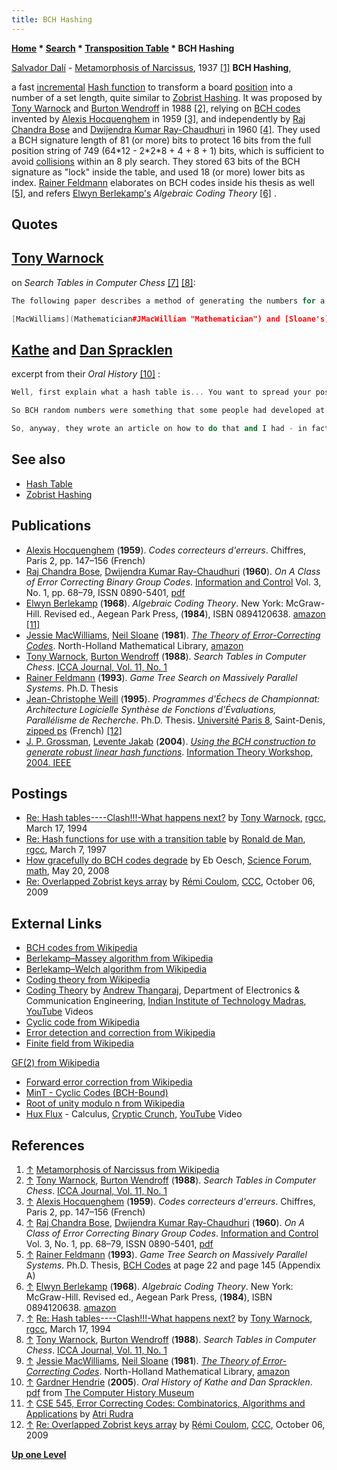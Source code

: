 ```yaml
---
title: BCH Hashing
---
```

**[Home](Home "Home") * [Search](Search "Search") * [Transposition Table](Transposition_Table "Transposition Table") * BCH Hashing**

[](http://en.wikipedia.org/wiki/Metamorphosis_of_Narcissus) [Salvador Dalí](Category:Salvador_Dal%C3%AD "Category:Salvador Dalí") - [Metamorphosis of Narcissus](https://en.wikipedia.org/wiki/Metamorphosis_of_Narcissus), 1937 <a id="cite-note-1" href="#cite-ref-1">[1]</a>
**BCH Hashing**,

a fast [incremental](Incremental_Updates "Incremental Updates") [Hash function](https://en.wikipedia.org/wiki/Hash_function) to transform a board [position](Chess_Position "Chess Position") into a number of a set length, quite similar to [Zobrist Hashing](Zobrist_Hashing "Zobrist Hashing"). It was proposed by [Tony Warnock](Tony_Warnock "Tony Warnock") and [Burton Wendroff](Burton_Wendroff "Burton Wendroff") in 1988 <a id="cite-note-2" href="#cite-ref-2">[2]</a>, relying on [BCH codes](https://en.wikipedia.org/wiki/BCH_code) invented by [Alexis Hocquenghem](Mathematician#Hocquenghem "Mathematician") in 1959 <a id="cite-note-3" href="#cite-ref-3">[3]</a>, and independently by [Raj Chandra Bose](Mathematician#RCBose "Mathematician") and [Dwijendra Kumar Ray-Chaudhuri](Mathematician#RayChaudhuri "Mathematician") in 1960 <a id="cite-note-4" href="#cite-ref-4">[4]</a>. They used a BCH signature length of 81 (or more) bits to protect 16 bits from the full position string of 749 (64\*12 - 2\*2\*8 + 4 + 8 + 1) bits, which is sufficient to avoid [collisions](Transposition_Table#KeyCollisions "Transposition Table") within an 8 ply search. They stored 63 bits of the BCH signature as "lock" inside the table, and used 18 (or more) lower bits as index. [Rainer Feldmann](Rainer_Feldmann "Rainer Feldmann") elaborates on BCH codes inside his thesis as well <a id="cite-note-5" href="#cite-ref-5">[5]</a>, and refers [Elwyn Berlekamp's](Elwyn_Berlekamp "Elwyn Berlekamp") *Algebraic Coding Theory* <a id="cite-note-6" href="#cite-ref-6">[6]</a> .

## Quotes

## [Tony Warnock](Tony_Warnock "Tony Warnock")

on *Search Tables in Computer Chess* <a id="cite-note-7" href="#cite-ref-7">[7]</a> <a id="cite-note-8" href="#cite-ref-8">[8]</a>:

```C++
The following paper describes a method of generating the numbers for a hash table. By using [error correcting codes](https://en.wikipedia.org/wiki/Error_detection_and_correction), we ensure that positions that are close on the board are not close in the hash space. Some experiments showed that we got an improvement in collision rate compared to using a [random set of numbers](Pseudorandom_Number_Generator "Pseudorandom Number Generator").

```

```C++
[MacWilliams](Mathematician#JMacWilliam "Mathematician") and [Sloane's](Mathematician#NSloane "Mathematician") book on error correcting codes <a id="cite-note-9" href="#cite-ref-9">[9]</a> has the glory details about the theory and programming. 

```

## [Kathe](Kathe_Spracklen "Kathe Spracklen") and [Dan Spracklen](Dan_Spracklen "Dan Spracklen")

excerpt from their *Oral History* <a id="cite-note-10" href="#cite-ref-10">[10]</a> :

```C++
Well, first explain what a hash table is... You want to spread your positions out over a large data area so you need random numbers that will distribute a Chess position over, you know, a lot of different, you know, memory maps or memory locations.

```

```C++
So BCH random numbers were something that some people had developed at the [University of New Mexico](https://en.wikipedia.org/wiki/University_of_New_Mexico). Those people had [a Chess program](Lachex "Lachex"). They wrote an article on it and ... I think it's three different people that developed it. Anyway, it's a coding scheme that gives the maximal distance between... Bit adjacent numbers so that you spread your positions over - more uniformly over the hash table area. They don't tend to bunch up as much that way. 

```

```C++
So, anyway, they wrote an article on how to do that and I had - in fact, I even got the book that they recommended and read it and figured it out how to do it because they didn't really tell you how to do it. They just said that they were using them and they were... So I tried it and, sure enough, they worked a lot better than the old method of getting random numbers. 

```

## See also

- [Hash Table](Hash_Table "Hash Table")
- [Zobrist Hashing](Zobrist_Hashing "Zobrist Hashing")

## Publications

- [Alexis Hocquenghem](Mathematician#Hocquenghem "Mathematician") (**1959**). *Codes correcteurs d'erreurs*. Chiffres, Paris 2, pp. 147–156 (French)
- [Raj Chandra Bose](Mathematician#RCBose "Mathematician"), [Dwijendra Kumar Ray-Chaudhuri](Mathematician#RayChaudhuri "Mathematician") (**1960**). *On A Class of Error Correcting Binary Group Codes*. [Information and Control](https://en.wikipedia.org/wiki/Information_and_Computation) Vol. 3, No. 1, pp. 68–79, ISSN 0890-5401, [pdf](http://kom.aau.dk/~heb/kurser/NOTER/KOFA03.PDF)
- [Elwyn Berlekamp](Elwyn_Berlekamp "Elwyn Berlekamp") (**1968**). *Algebraic Coding Theory*. New York: McGraw-Hill. Revised ed., Aegean Park Press, (**1984**), ISBN 0894120638. [amazon](http://www.amazon.com/Algebraic-Coding-Theory-Revised-M-6/dp/0894120638) <a id="cite-note-11" href="#cite-ref-11">[11]</a>
- [Jessie MacWilliams](Mathematician#JMacWilliam "Mathematician"), [Neil Sloane](Mathematician#NSloane "Mathematician") (**1981**). *[The Theory of Error-Correcting Codes](http://www.sciencedirect.com/science/bookseries/09246509/16)*. North-Holland Mathematical Library, [amazon](http://www.amazon.com/Theory-Error-Correcting-North-Holland-Mathematical-Library/dp/0444851933)
- [Tony Warnock](Tony_Warnock "Tony Warnock"), [Burton Wendroff](Burton_Wendroff "Burton Wendroff") (**1988**). *Search Tables in Computer Chess*. [ICCA Journal, Vol. 11, No. 1](ICGA_Journal#11_1 "ICGA Journal")
- [Rainer Feldmann](Rainer_Feldmann "Rainer Feldmann") (**1993**). *Game Tree Search on Massively Parallel Systems*. Ph.D. Thesis
- [Jean-Christophe Weill](Jean-Christophe_Weill "Jean-Christophe Weill") (**1995**). *Programmes d'Échecs de Championnat: Architecture Logicielle Synthèse de Fonctions d'Évaluations, Parallélisme de Recherche*. Ph.D. Thesis. [Université Paris 8](University_of_Paris#8 "University of Paris"), Saint-Denis, [zipped ps](http://www.recherche.enac.fr/%7Eweill/publications/phdJCW.ps.gz) (French) <a id="cite-note-12" href="#cite-ref-12">[12]</a>
- [J. P. Grossman](index.php?title=J._P._Grossman&action=edit&redlink=1 "J. P. Grossman (page does not exist)"), [Levente Jakab](http://www.linkedin.com/in/ljakab) (**2004**). *[Using the BCH construction to generate robust linear hash functions](http://ieeexplore.ieee.org/xpl/freeabs_all.jsp?arnumber=1405309)*. [Information Theory Workshop, 2004. IEEE](http://ieeexplore.ieee.org/xpl/mostRecentIssue.jsp?punumber=9641)

## Postings

- [Re: Hash tables----Clash!!!-What happens next?](https://groups.google.com/group/rec.games.chess/msg/2a4183cb654443dc?hl=en) by [Tony Warnock](Tony_Warnock "Tony Warnock"), [rgcc](Computer_Chess_Forums "Computer Chess Forums"), March 17, 1994
- [Re: Hash functions for use with a transition table](https://groups.google.com/d/msg/rec.games.chess.computer/0sIKY_dfLUs/aMlLOXkDJJsJ) by [Ronald de Man](Ronald_de_Man "Ronald de Man"), [rgcc](Computer_Chess_Forums "Computer Chess Forums"), March 7, 1997
- [How gracefully do BCH codes degrade](http://www.science-bbs.com/121-math/3da76fc0fd4785b9.htm#.UdMt06wXl8E) by Eb Oesch, [Science Forum, math](http://www.science-bbs.com/viewforum/121-math/1796.htm), May 20, 2008
- [Re: Overlapped Zobrist keys array](http://www.talkchess.com/forum/viewtopic.php?t=30008&start=11) by [Rémi Coulom](R%C3%A9mi_Coulom "Rémi Coulom"), [CCC](CCC "CCC"), October 06, 2009

## External Links

- [BCH codes from Wikipedia](https://en.wikipedia.org/wiki/BCH_code)
- [Berlekamp–Massey algorithm from Wikipedia](https://en.wikipedia.org/wiki/Berlekamp%E2%80%93Massey_algorithm)
- [Berlekamp–Welch algorithm from Wikipedia](https://en.wikipedia.org/wiki/Berlekamp%E2%80%93Welch_algorithm)
- [Coding theory from Wikipedia](https://en.wikipedia.org/wiki/Coding_theory)
- [Coding Theory](http://www.youtube.com/course?list=EC5002EB7306694E7D) by [Andrew Thangaraj](http://www.ee.iitm.ac.in/~andrew/), Department of Electronics & Communication Engineering, [Indian Institute of Technology Madras](https://en.wikipedia.org/wiki/Indian_Institute_of_Technology_Madras), [YouTube](https://en.wikipedia.org/wiki/YouTube) Videos
- [Cyclic code from Wikipedia](https://en.wikipedia.org/wiki/Cyclic_code)
- [Error detection and correction from Wikipedia](https://en.wikipedia.org/wiki/Error_detection_and_correction)
- [Finite field from Wikipedia](https://en.wikipedia.org/wiki/Finite_field)

[GF(2) from Wikipedia](https://en.wikipedia.org/wiki/GF%282%29)

- [Forward error correction from Wikipedia](https://en.wikipedia.org/wiki/Forward_error_correction)
- [MinT - Cyclic Codes (BCH-Bound)](http://mint.sbg.ac.at/desc_CCyclic-BCHBound.html)
- [Root of unity modulo n from Wikipedia](https://en.wikipedia.org/wiki/Root_of_unity_modulo_n)
- [Hux Flux](Category:Hux_Flux "Category:Hux Flux") - Calculus, [Cryptic Crunch](https://en.wikipedia.org/wiki/Hux_Flux#Albums), [YouTube](https://en.wikipedia.org/wiki/YouTube) Video

## References

1. <a id="cite-ref-1" href="#cite-note-1">↑</a> [Metamorphosis of Narcissus from Wikipedia](https://en.wikipedia.org/wiki/Metamorphosis_of_Narcissus)
1. <a id="cite-ref-2" href="#cite-note-2">↑</a> [Tony Warnock](Tony_Warnock "Tony Warnock"), [Burton Wendroff](Burton_Wendroff "Burton Wendroff") (**1988**). *Search Tables in Computer Chess*. [ICCA Journal, Vol. 11, No. 1](ICGA_Journal#11_1 "ICGA Journal")
1. <a id="cite-ref-3" href="#cite-note-3">↑</a> [Alexis Hocquenghem](Mathematician#Hocquenghem "Mathematician") (**1959**). *Codes correcteurs d'erreurs*. Chiffres, Paris 2, pp. 147–156 (French)
1. <a id="cite-ref-4" href="#cite-note-4">↑</a> [Raj Chandra Bose](Mathematician#RCBose "Mathematician"), [Dwijendra Kumar Ray-Chaudhuri](Mathematician#RayChaudhuri "Mathematician") (**1960**). *On A Class of Error Correcting Binary Group Codes*. [Information and Control](https://en.wikipedia.org/wiki/Information_and_Computation) Vol. 3, No. 1, pp. 68–79, ISSN 0890-5401, [pdf](http://kom.aau.dk/~heb/kurser/NOTER/KOFA03.PDF)
1. <a id="cite-ref-5" href="#cite-note-5">↑</a> [Rainer Feldmann](Rainer_Feldmann "Rainer Feldmann") (**1993**). *Game Tree Search on Massively Parallel Systems*. Ph.D. Thesis, [BCH Codes](https://en.wikipedia.org/wiki/BCH_Code) at page 22 and page 145 (Appendix A)
1. <a id="cite-ref-6" href="#cite-note-6">↑</a> [Elwyn Berlekamp](Elwyn_Berlekamp "Elwyn Berlekamp") (**1968**). *Algebraic Coding Theory*. New York: McGraw-Hill. Revised ed., Aegean Park Press, (**1984**), ISBN 0894120638. [amazon](http://www.amazon.com/Algebraic-Coding-Theory-Revised-M-6/dp/0894120638)
1. <a id="cite-ref-7" href="#cite-note-7">↑</a> [Re: Hash tables----Clash!!!-What happens next?](https://groups.google.com/group/rec.games.chess/msg/2a4183cb654443dc?hl=en) by [Tony Warnock](Tony_Warnock "Tony Warnock"), [rgcc](Computer_Chess_Forums "Computer Chess Forums"), March 17, 1994
1. <a id="cite-ref-8" href="#cite-note-8">↑</a> [Tony Warnock](Tony_Warnock "Tony Warnock"), [Burton Wendroff](Burton_Wendroff "Burton Wendroff") (**1988**). *Search Tables in Computer Chess*. [ICCA Journal, Vol. 11, No. 1](ICGA_Journal#11_1 "ICGA Journal")
1. <a id="cite-ref-9" href="#cite-note-9">↑</a> [Jessie MacWilliams](Mathematician#JMacWilliam "Mathematician"), [Neil Sloane](Mathematician#NSloane "Mathematician") (**1981**). *[The Theory of Error-Correcting Codes](http://www.sciencedirect.com/science/bookseries/09246509/16)*. North-Holland Mathematical Library, [amazon](http://www.amazon.com/Theory-Error-Correcting-North-Holland-Mathematical-Library/dp/0444851933)
1. <a id="cite-ref-10" href="#cite-note-10">↑</a> [Gardner Hendrie](http://www.computerhistory.org/trustee/gardner-hendrie) (**2005**). *Oral History of Kathe and Dan Spracklen*. [pdf](http://archive.computerhistory.org/projects/chess/related_materials/oral-history/spacklen.oral_history.2005.102630821/spracklen.oral_history_transcript.2005.102630821.pdf) from [The Computer History Museum](The_Computer_History_Museum "The Computer History Museum")
1. <a id="cite-ref-11" href="#cite-note-11">↑</a> [CSE 545, Error Correcting Codes: Combinatorics, Algorithms and Applications](http://www.cse.buffalo.edu/~atri/courses/coding-theory/) by [Atri Rudra](http://www.cse.buffalo.edu/~atri/)
1. <a id="cite-ref-12" href="#cite-note-12">↑</a> [Re: Overlapped Zobrist keys array](http://www.talkchess.com/forum/viewtopic.php?t=30008&start=11) by [Rémi Coulom](R%C3%A9mi_Coulom "Rémi Coulom"), [CCC](CCC "CCC"), October 06, 2009

**[Up one Level](Transposition_Table "Transposition Table")**

